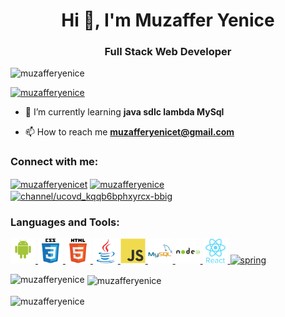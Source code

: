 <h1 align="center">Hi 👋, I'm Muzaffer Yenice</h1>
<h3 align="center">Full Stack Web Developer</h3>

<p align="left"> <img src="https://komarev.com/ghpvc/?username=muzafferyenice&label=Profile%20views&color=0e75b6&style=flat" alt="muzafferyenice" /> </p>

<p align="left"> <a href="https://github.com/ryo-ma/github-profile-trophy"><img src="https://github-profile-trophy.vercel.app/?username=muzafferyenice" alt="muzafferyenice" /></a> </p>

- 🌱 I’m currently learning **java sdlc lambda MySql**

- 📫 How to reach me **muzafferyenicet@gmail.com**

<h3 align="left">Connect with me:</h3>
<p align="left">
<a href="https://twitter.com/muzafferyenicet" target="blank"><img align="center" src="https://raw.githubusercontent.com/rahuldkjain/github-profile-readme-generator/master/src/images/icons/Social/twitter.svg" alt="muzafferyenicet" height="30" width="40" /></a>
<a href="https://linkedin.com/in/muzafferyenice" target="blank"><img align="center" src="https://raw.githubusercontent.com/rahuldkjain/github-profile-readme-generator/master/src/images/icons/Social/linked-in-alt.svg" alt="muzafferyenice" height="30" width="40" /></a>
<a href="https://www.youtube.com/c/channel/ucovd_kqqb6bphxyrcx-bbig" target="blank"><img align="center" src="https://raw.githubusercontent.com/rahuldkjain/github-profile-readme-generator/master/src/images/icons/Social/youtube.svg" alt="channel/ucovd_kqqb6bphxyrcx-bbig" height="30" width="40" /></a>
</p>

<h3 align="left">Languages and Tools:</h3>
<p align="left"> <a href="https://developer.android.com" target="_blank" rel="noreferrer"> <img src="https://raw.githubusercontent.com/devicons/devicon/master/icons/android/android-original-wordmark.svg" alt="android" width="40" height="40"/> </a> <a href="https://www.w3schools.com/css/" target="_blank" rel="noreferrer"> <img src="https://raw.githubusercontent.com/devicons/devicon/master/icons/css3/css3-original-wordmark.svg" alt="css3" width="40" height="40"/> </a> <a href="https://www.w3.org/html/" target="_blank" rel="noreferrer"> <img src="https://raw.githubusercontent.com/devicons/devicon/master/icons/html5/html5-original-wordmark.svg" alt="html5" width="40" height="40"/> </a> <a href="https://www.java.com" target="_blank" rel="noreferrer"> <img src="https://raw.githubusercontent.com/devicons/devicon/master/icons/java/java-original.svg" alt="java" width="40" height="40"/> </a> <a href="https://developer.mozilla.org/en-US/docs/Web/JavaScript" target="_blank" rel="noreferrer"> <img src="https://raw.githubusercontent.com/devicons/devicon/master/icons/javascript/javascript-original.svg" alt="javascript" width="40" height="40"/> </a> <a href="https://www.mysql.com/" target="_blank" rel="noreferrer"> <img src="https://raw.githubusercontent.com/devicons/devicon/master/icons/mysql/mysql-original-wordmark.svg" alt="mysql" width="40" height="40"/> </a> <a href="https://nodejs.org" target="_blank" rel="noreferrer"> <img src="https://raw.githubusercontent.com/devicons/devicon/master/icons/nodejs/nodejs-original-wordmark.svg" alt="nodejs" width="40" height="40"/> </a> <a href="https://reactjs.org/" target="_blank" rel="noreferrer"> <img src="https://raw.githubusercontent.com/devicons/devicon/master/icons/react/react-original-wordmark.svg" alt="react" width="40" height="40"/> </a> <a href="https://spring.io/" target="_blank" rel="noreferrer"> <img src="https://www.vectorlogo.zone/logos/springio/springio-icon.svg" alt="spring" width="40" height="40"/> </a> </p>

<p><img align="left" src="https://github-readme-stats.vercel.app/api/top-langs?username=muzafferyenice&show_icons=true&locale=en&layout=compact" alt="muzafferyenice" /></p>

<p>&nbsp;<img align="center" src="https://github-readme-stats.vercel.app/api?username=muzafferyenice&show_icons=true&locale=en" alt="muzafferyenice" /></p>

<p><img align="center" src="https://github-readme-streak-stats.herokuapp.com/?user=muzafferyenice&" alt="muzafferyenice" /></p>
